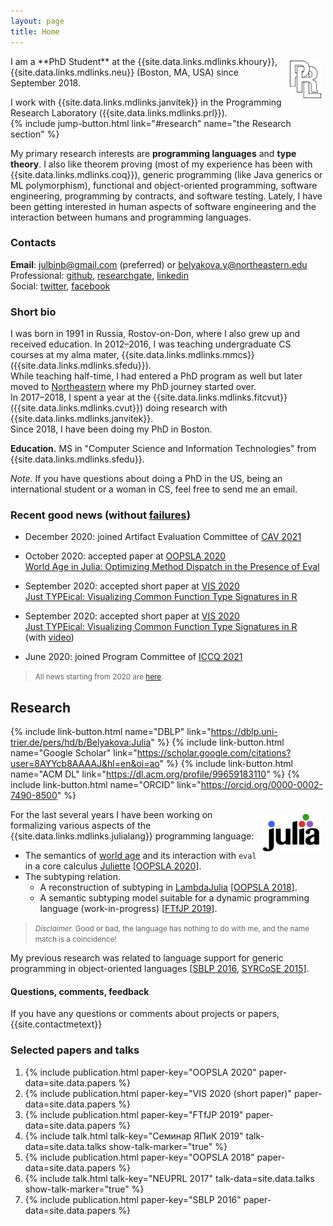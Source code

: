 ```yaml
---
layout: page
title: Home
---
```


<a href="http://prl.ccs.neu.edu" target="_blank">
  <img src="img/prl.png" alt="PRL"
    style="height: 60px; float: right; margin: 0.5em; vertical-align: middle; display: inline-block"/>
</a>
I am a **PhD Student** at the {{site.data.links.mdlinks.khoury}},
{{site.data.links.mdlinks.neu}} (Boston, MA, USA) since September 2018.

I work with {{site.data.links.mdlinks.janvitek}}
in the Programming Research Laboratory ({{site.data.links.mdlinks.prl}}).  
{% include jump-button.html link="#research" name="the Research section" %}

My primary research interests are **programming languages** and **type theory**.
I also like theorem proving (most of my experience has been with
{{site.data.links.mdlinks.coq}}),
generic programming (like Java generics or ML polymorphism),
functional and object-oriented programming,
software engineering, programming by contracts, and software testing.
Lately, I have been getting interested in human aspects of software
engineering and the interaction between humans and programming languages.

### Contacts

**Email**: [julbinb@gmail.com](mailto:julbinb@gmail.com) (preferred)
or [belyakova.y@northeastern.edu](mailto:belyakova.y@northeastern.edu)  
Professional: [github]({{site.github.account}}),
[researchgate]({{site.researchgate}}), [linkedin]({{site.linkedin}})  
Social: [twitter]({{site.twitter}}), [facebook]({{site.facebook}})
<!--[skype](skype:juliet_belyakova)-->  
<!--Web-page in Russian:
[staff.mmcs.sfedu.ru](http://staff.mmcs.sfedu.ru/~juliet/index.html).-->

### Short bio

I was born in 1991 in Russia, Rostov-on-Don, where I also grew up
and received education.
In 2012–2016, I was teaching undergraduate CS courses at my alma mater,
{{site.data.links.mdlinks.mmcs}} ({{site.data.links.mdlinks.sfedu}}).  
While teaching half-time, I had entered a PhD program as well
but later moved to [Northeastern]({{site.data.links.places.neu.link}})
where my PhD journey started over.  
In 2017–2018, I spent a year at the {{site.data.links.mdlinks.fitcvut}}
({{site.data.links.mdlinks.cvut}}) doing research
with {{site.data.links.mdlinks.janvitek}}.  
Since 2018, I have been doing my PhD in Boston.

**Education.** MS in "Computer Science and Information Technologies"
from {{site.data.links.mdlinks.sfedu}}.

*Note.* If you have questions about doing a PhD in the US,
being an international student or a woman in CS, feel free to send me an email.

### Recent good news (without [failures](failures))

* December 2020: joined Artifact Evaluation Committee of
  [CAV 2021](http://i-cav.org/2021)

* October 2020: accepted paper at
  [OOPSLA 2020](https://2020.splashcon.org/track/splash-2020-oopsla)  
  [World Age in Julia: Optimizing Method Dispatch in the Presence of Eval](/papers#oopsla2020)

* September 2020: accepted short paper at
  [VIS 2020](http://ieeevis.org/year/2020/welcome)  
  [Just TYPEical: Visualizing Common Function Type Signatures in R](/papers#vis2020)

* September 2020: accepted short paper at
  [VIS 2020](http://ieeevis.org/year/2020/welcome)  
  [Just TYPEical: Visualizing Common Function Type Signatures in R](http://127.0.0.1:4000/files/papers/vis2020-short_typeical-for-R.pdf)  
  (with [video](https://osf.io/u7mzd/))

* June 2020: joined Program Committee of [ICCQ 2021](https://www.iccq.ru/)

> <small>All news starting from 2020 are [here](news).</small>

## <span id="research">Research</span>

{% include link-button.html name="DBLP" link="https://dblp.uni-trier.de/pers/hd/b/Belyakova:Julia" %}
{% include link-button.html name="Google Scholar" link="https://scholar.google.com/citations?user=8AYYcb8AAAAJ&hl=en&oi=ao" %}
{% include link-button.html name="ACM DL" link="https://dl.acm.org/profile/99659183110" %}
{% include link-button.html name="ORCID" link="https://orcid.org/0000-0002-7490-8500" %}

<a href="https://julialang.org/" target="_blank">
  <img src="img/julia-logo.svg" alt="Julia Lang"
    style="height: 60px; float: right; margin: 0.5em; vertical-align: middle; display: inline-block"/>
</a>
For the last several years I have been working on formalizing
various aspects of the {{site.data.links.mdlinks.julialang}}
programming language:

* The semantics of
  [world age]({{site.data.links.websites.worldage}})
  and its interaction with `eval`
  in a core calculus [Juliette](/projects/juliette)
  [[OOPSLA 2020](/papers#oopsla2020)].
* The subtyping relation.
  - A reconstruction of subtyping in
    [LambdaJulia](/projects/lambda-julia) [[OOPSLA 2018](/papers#oopsla2018)].
  - A semantic subtyping model suitable for a dynamic programming language
    (work-in-progress) [[FTfJP 2019](/papers#ftfjp2019)].

> <small>_Disclaimer._ Good or bad, the language has nothing to do with me, and the name match is a coincidence!</small>

My previous research was related to language support for generic programming
in object-oriented languages
[[SBLP 2016](/papers#sblp2016), [SYRCoSE 2015](/papers#syrcose2015)].

#### Questions, comments, feedback

If you have any questions or comments about projects or papers,
{{site.contactmetext}}

### Selected papers and talks

1. {% include publication.html paper-key="OOPSLA 2020"
      paper-data=site.data.papers %}
1. {% include publication.html paper-key="VIS 2020 (short paper)" paper-data=site.data.papers %}
1. {% include publication.html paper-key="FTfJP 2019" paper-data=site.data.papers %}
1. {% include talk.html talk-key="Семинар ЯПиК 2019" talk-data=site.data.talks show-talk-marker="true" %}
1. {% include publication.html paper-key="OOPSLA 2018" paper-data=site.data.papers %}
1. {% include talk.html talk-key="NEUPRL 2017" talk-data=site.data.talks show-talk-marker="true" %}
1. {% include publication.html paper-key="SBLP 2016" paper-data=site.data.papers %}
